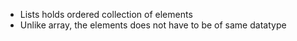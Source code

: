 * Lists holds ordered collection of elements
* Unlike array, the elements does not have to be of same datatype
